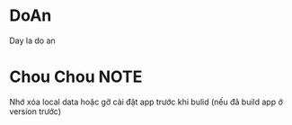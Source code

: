 # DoAn
Day la do an

# Chou Chou NOTE
Nhớ xóa local data hoặc gỡ cài đặt app trước khi bulid (nếu đã build app ở version trước)